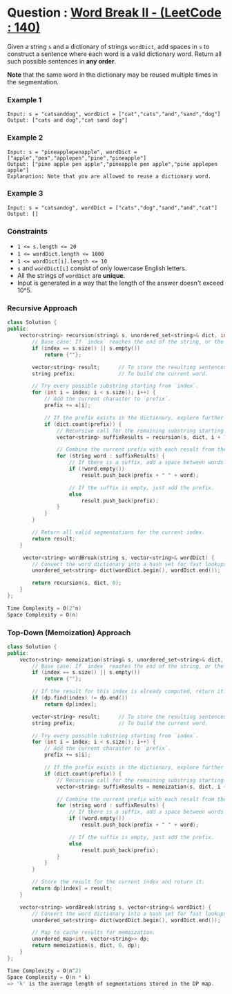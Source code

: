 # Question : [Word Break II - (LeetCode : 140)](https://leetcode.com/problems/word-break-ii/description/)

Given a string `s` and a dictionary of strings `wordDict`, add spaces in `s` to construct a sentence where each word is a valid dictionary word. Return all such possible sentences in **any order**.

**Note** that the same word in the dictionary may be reused multiple times in the segmentation.

### Example 1

```
Input: s = "catsanddog", wordDict = ["cat","cats","and","sand","dog"]
Output: ["cats and dog","cat sand dog"]
```

### Example 2

```
Input: s = "pineapplepenapple", wordDict = ["apple","pen","applepen","pine","pineapple"]
Output: ["pine apple pen apple","pineapple pen apple","pine applepen apple"]
Explanation: Note that you are allowed to reuse a dictionary word.
```

### Example 3

```
Input: s = "catsandog", wordDict = ["cats","dog","sand","and","cat"]
Output: []
```

### Constraints

-   `1 <= s.length <= 20`
-   `1 <= wordDict.length <= 1000`
-   `1 <= wordDict[i].length <= 10`
-   `s` and `wordDict[i]` consist of only lowercase English letters.
-   All the strings of `wordDict` are **unique**.
-   Input is generated in a way that the length of the answer doesn't exceed 10^5.

### Recursive Approach

```Cpp
class Solution {
public:
    vector<string> recursion(string& s, unordered_set<string>& dict, int index) {
        // Base case: If `index` reaches the end of the string, or the string is empty, return an empty string as a valid result.
        if (index == s.size() || s.empty())
            return {""};

        vector<string> result;      // To store the resulting sentences.
        string prefix;              // To build the current word.

        // Try every possible substring starting from `index`.
        for (int i = index; i < s.size(); i++) {
            // Add the current character to `prefix`.
            prefix += s[i];

            // If the prefix exists in the dictionary, explore further with the remaining string.
            if (dict.count(prefix)) {
                // Recursive call for the remaining substring starting from the next index.
                vector<string> suffixResults = recursion(s, dict, i + 1);

                // Combine the current prefix with each result from the recursive call.
                for (string word : suffixResults) {
                    // If there is a suffix, add a space between words.
                    if (!word.empty())
                        result.push_back(prefix + " " + word);

                    // If the suffix is empty, just add the prefix.
                    else
                        result.push_back(prefix);
                }
            }
        }

        // Return all valid segmentations for the current index.
        return result;
    }

     vector<string> wordBreak(string s, vector<string>& wordDict) {
        // Convert the word dictionary into a hash set for fast lookups.
        unordered_set<string> dict(wordDict.begin(), wordDict.end());

        return recursion(s, dict, 0);
    }
};

Time Complexity = O(2^n)
Space Complexity = O(n)
```

### Top-Down (Memoization) Approach

```Cpp
class Solution {
public:
    vector<string> memoization(string& s, unordered_set<string>& dict, int index, unordered_map<int, vector<string>> dp) {
        // Base case: If `index` reaches the end of the string, or the string is empty, return an empty string as a valid result.
        if (index == s.size() || s.empty())
            return {""};

        // If the result for this index is already computed, return it.
        if (dp.find(index) != dp.end())
            return dp[index];

        vector<string> result;      // To store the resulting sentences.
        string prefix;              // To build the current word.

        // Try every possible substring starting from `index`.
        for (int i = index; i < s.size(); i++) {
            // Add the current character to `prefix`.
            prefix += s[i];

            // If the prefix exists in the dictionary, explore further with the remaining string.
            if (dict.count(prefix)) {
                // Recursive call for the remaining substring starting from the next index.
                vector<string> suffixResults = memoization(s, dict, i + 1, dp);

                // Combine the current prefix with each result from the recursive call.
                for (string word : suffixResults) {
                    // If there is a suffix, add a space between words.
                    if (!word.empty())
                        result.push_back(prefix + " " + word);

                    // If the suffix is empty, just add the prefix.
                    else
                        result.push_back(prefix);
                }
            }
        }

        // Store the result for the current index and return it.
        return dp[index] = result;
    }

    vector<string> wordBreak(string s, vector<string>& wordDict) {
        // Convert the word dictionary into a hash set for fast lookups.
        unordered_set<string> dict(wordDict.begin(), wordDict.end());

        // Map to cache results for memoization.
        unordered_map<int, vector<string>> dp;
        return memoization(s, dict, 0, dp);
    }
};

Time Complexity = O(n^2)
Space Complexity = O(n * k)
=> 'k' is the average length of segmentations stored in the DP map.
```
